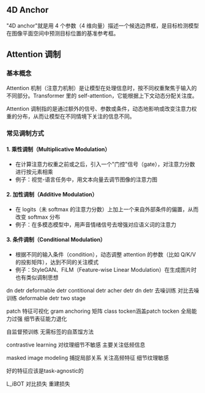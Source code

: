 ## 4D Anchor

"4D anchor"就是用 4 个参数（4 维向量）描述一个候选边界框，是目标检测模型在图像平面空间中预测目标位置的基准参考框。

## Attention 调制

### 基本概念

Attention 机制（注意力机制）是让模型在处理信息时，按不同权重聚焦于输入的不同部分。Transformer 里的 self-attention，它能根据上下文动态分配关注度。

Attention 调制指的是通过额外的信号、参数或条件，动态地影响或改变注意力权重的分布，从而让模型在不同情境下关注的信息不同。

### 常见调制方式

#### 1. 乘性调制（Multiplicative Modulation）
- 在计算注意力权重之前或之后，引入一个"门控"信号（gate），对注意力分数进行按元素相乘
- 例子：视觉-语言任务中，用文本向量去调节图像的注意力图

#### 2. 加性调制（Additive Modulation）
- 在 logits（未 softmax 的注意力分数）上加上一个来自外部条件的偏置，从而改变 softmax 分布
- 例子：在多模态模型中，用声音情绪信号去增强对应语义词的注意力

#### 3. 条件调制（Conditional Modulation）
- 根据不同的输入条件（condition），动态调整 attention 的参数（比如 Q/K/V 的投影矩阵），达到不同的关注模式
- 例子：StyleGAN、FiLM（Feature-wise Linear Modulation）在生成图片时也有类似调制思想


dn detr deformable detr
contitional detr
acher detr
dn detr 去噪训练 对比去噪训练
deformable detr
two stage

patch 特征可视化
gram anchoring 矩阵 class tocken涵盖patch tocken 全局能力过强 细节表征能力退化

自监督预训练 无需标签的自蒸馏方法

contrastive learning 对纹理细节不敏感 主要关注低频信息

masked image modeling 捕捉局部关系 关注高频特征 细节纹理敏感

好的特征应该是task-agnostic的

L_iBOT 对比损失 重建损失 
